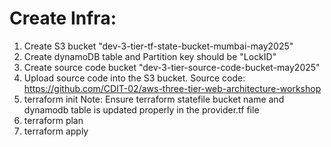 Create Infra:
==============
1. Create S3 bucket "dev-3-tier-tf-state-bucket-mumbai-may2025"
2. Create dynamoDB table and Partition key should be "LockID"
3. Create source code bucket "dev-3-tier-source-code-bucket-may2025" 
4. Upload source code into the S3 bucket. Source code: https://github.com/CDIT-02/aws-three-tier-web-architecture-workshop
5. terraform init
Note: Ensure terraform statefile bucket name and dynamodb table is updated properly in the provider.tf file
6. terraform plan
7. terraform apply
